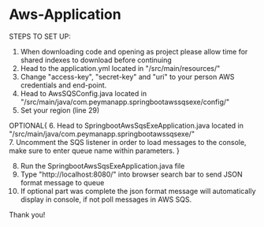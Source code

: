 # Aws-Application

STEPS TO SET UP:
1. When downloading code and opening as project please allow time for shared indexes to download before continuing
2. Head to the application.yml located in "/src/main/resources/"
3. Change "access-key", "secret-key" and "uri" to your person AWS credentials and end-point.
4. Head to AwsSQSConfig.java located in "/src/main/java/com.peymanapp.springbootawssqsexe/config/"
5. Set your region (line 29)

OPTIONAL{
6. Head to SpringbootAwsSqsExeApplication.java located in "/src/main/java/com.peymanapp.springbootawssqsexe/"  
7. Uncomment the SQS listener in order to load messages to the console, make sure to enter queue name within parameters.
}

8. Run the SpringbootAwsSqsExeApplication.java file
9. Type "http://localhost:8080/" into browser search bar to send JSON format message to queue
10. If optional part was complete the json format message will automatically display in console, if not poll messages in AWS SQS.

Thank you!
